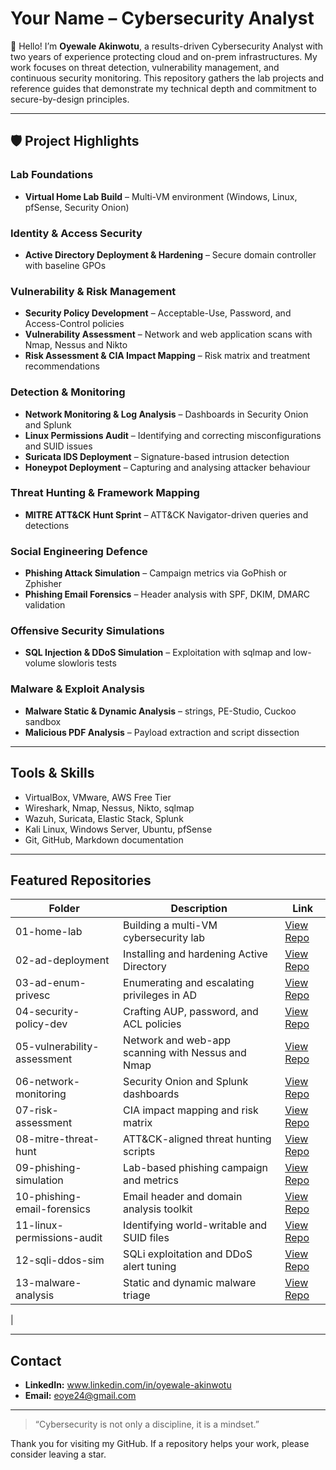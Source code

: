 # Your Name – Cybersecurity Analyst

👋 Hello! I’m **Oyewale Akinwotu**, a results-driven Cybersecurity Analyst with two years of experience protecting cloud and on-prem infrastructures. My work focuses on threat detection, vulnerability management, and continuous security monitoring. This repository gathers the lab projects and reference guides that demonstrate my technical depth and commitment to secure-by-design principles.

---

## 🛡 Project Highlights

### Lab Foundations
- **Virtual Home Lab Build** – Multi-VM environment (Windows, Linux, pfSense, Security Onion)


### Identity & Access Security
- **Active Directory Deployment & Hardening** – Secure domain controller with baseline GPOs

### Vulnerability & Risk Management
- **Security Policy Development** – Acceptable-Use, Password, and Access-Control policies
- **Vulnerability Assessment** – Network and web application scans with Nmap, Nessus and Nikto
- **Risk Assessment & CIA Impact Mapping** – Risk matrix and treatment recommendations

### Detection & Monitoring
- **Network Monitoring & Log Analysis** – Dashboards in Security Onion and Splunk
- **Linux Permissions Audit** – Identifying and correcting misconfigurations and SUID issues
- **Suricata IDS Deployment** – Signature-based intrusion detection
- **Honeypot Deployment** – Capturing and analysing attacker behaviour

### Threat Hunting & Framework Mapping
- **MITRE ATT&CK Hunt Sprint** – ATT&CK Navigator-driven queries and detections

### Social Engineering Defence
- **Phishing Attack Simulation** – Campaign metrics via GoPhish or Zphisher
- **Phishing Email Forensics** – Header analysis with SPF, DKIM, DMARC validation

### Offensive Security Simulations
- **SQL Injection & DDoS Simulation** – Exploitation with sqlmap and low-volume slowloris tests

### Malware & Exploit Analysis
- **Malware Static & Dynamic Analysis** – strings, PE-Studio, Cuckoo sandbox
- **Malicious PDF Analysis** – Payload extraction and script dissection



---

## Tools & Skills

- VirtualBox, VMware, AWS Free Tier
- Wireshark, Nmap, Nessus, Nikto, sqlmap
- Wazuh, Suricata, Elastic Stack, Splunk
- Kali Linux, Windows Server, Ubuntu, pfSense
- Git, GitHub, Markdown documentation

---

## Featured Repositories

| Folder | Description | Link |
|--------|-------------|------|
| 01-home-lab | Building a multi-VM cybersecurity lab | [View Repo](https://github.com/eoye24/Building-a-multi-VM-cybersecurity-lab) |
| 02-ad-deployment | Installing and hardening Active Directory | [View Repo](https://github.com/eoye24/IAM-on-premises) |
| 03-ad-enum-privesc | Enumerating and escalating privileges in AD | [View Repo](#) |
| 04-security-policy-dev | Crafting AUP, password, and ACL policies | [View Repo](https://github.com/eoye24/Crafting-AUP-password-and-ACL-policies) |
| 05-vulnerability-assessment | Network and web-app scanning with Nessus and Nmap | [View Repo](#) |
| 06-network-monitoring | Security Onion and Splunk dashboards | [View Repo](#) |
| 07-risk-assessment | CIA impact mapping and risk matrix | [View Repo](#) |
| 08-mitre-threat-hunt | ATT&CK-aligned threat hunting scripts | [View Repo](#) |
| 09-phishing-simulation | Lab-based phishing campaign and metrics | [View Repo](#) |
| 10-phishing-email-forensics | Email header and domain analysis toolkit | [View Repo](#) |
| 11-linux-permissions-audit | Identifying world-writable and SUID files | [View Repo](#) |
| 12-sqli-ddos-sim | SQLi exploitation and DDoS alert tuning | [View Repo](#) |
| 13-malware-analysis | Static and dynamic malware triage | [View Repo](#) |
|

---

## Contact

- **LinkedIn:** www.linkedin.com/in/oyewale-akinwotu  
- **Email:** eoye24@gmail.com
---

> “Cybersecurity is not only a discipline, it is a mindset.”

Thank you for visiting my GitHub. If a repository helps your work, please consider leaving a star.



